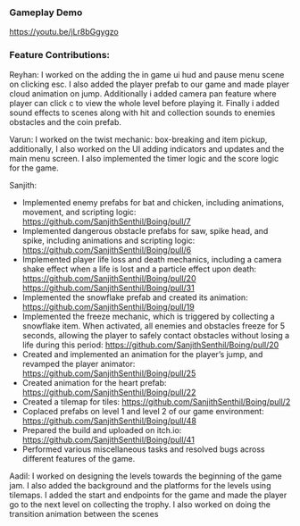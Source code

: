 ### Gameplay Demo
https://youtu.be/jLr8bGgygzo

### Feature Contributions:

Reyhan: I worked on the adding the in game ui hud and pause menu scene on clicking esc. I also added the player prefab to our game and made player cloud animation on jump. Additionally i added camera pan feature where player can click c to view the whole level before playing it. Finally i added sound effects to scenes along with hit and collection sounds to enemies obstacles and the coin prefab.

Varun: I worked on the twist mechanic: box-breaking and item pickup, additionally, I also worked on the UI adding indicators and updates and the main menu screen. I also implemented the timer logic and the score logic for the game.

Sanjith:
- Implemented enemy prefabs for bat and chicken, including animations, movement, and scripting logic: https://github.com/SanjithSenthil/Boing/pull/7
- Implemented dangerous obstacle prefabs for saw, spike head, and spike, including animations and scripting logic: https://github.com/SanjithSenthil/Boing/pull/6 
- Implemented player life loss and death mechanics, including a camera shake effect when a life is lost and a particle effect upon death: https://github.com/SanjithSenthil/Boing/pull/20 https://github.com/SanjithSenthil/Boing/pull/31
- Implemented the snowflake prefab and created its animation: https://github.com/SanjithSenthil/Boing/pull/19
- Implemented the freeze mechanic, which is triggered by collecting a snowflake item. When activated, all enemies and obstacles freeze for 5 seconds, allowing the player to safely contact obstacles without losing a life during this period: https://github.com/SanjithSenthil/Boing/pull/20
- Created and implemented an animation for the player’s jump, and revamped the player animator: https://github.com/SanjithSenthil/Boing/pull/25
- Created animation for the heart prefab: https://github.com/SanjithSenthil/Boing/pull/22
- Created a tilemap for tiles: https://github.com/SanjithSenthil/Boing/pull/2
- Coplaced prefabs on level 1 and level 2 of our game environment: https://github.com/SanjithSenthil/Boing/pull/48
- Prepared the build and uploaded on itch.io: https://github.com/SanjithSenthil/Boing/pull/41
- Performed various miscellaneous tasks and resolved bugs across different features of the game.

Aadil: I worked on designing the levels towards the beginning of the game jam. I also added the background and the platforms for the levels using tilemaps. I added the start and endpoints for the game and made the player go to the next level on collecting the trophy. I also worked on doing the transition animation between the scenes
